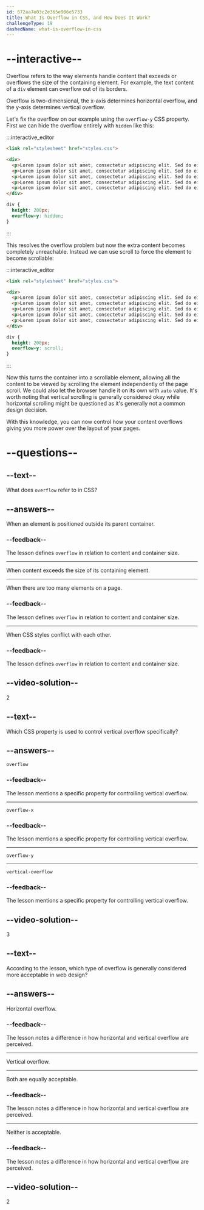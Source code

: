 ```yaml
---
id: 672aa7e03c2e365e906e5733
title: What Is Overflow in CSS, and How Does It Work?
challengeType: 19
dashedName: what-is-overflow-in-css
---
```


# --interactive--

Overflow refers to the way elements handle content that exceeds or overflows the size of the containing element. For example, the text content of a `div` element can overflow out of its borders.

Overflow is two-dimensional, the x-axis determines horizontal overflow, and the y-axis determines vertical overflow. 

Let's fix the overflow on our example using the `overflow-y` CSS property. First we can hide the overflow entirely with `hidden` like this: 

:::interactive_editor

```html
<link rel="stylesheet" href="styles.css">

<div>
  <p>Lorem ipsum dolor sit amet, consectetur adipiscing elit. Sed do eiusmod tempor incididunt ut labore et dolore magna aliqua.</p>
  <p>Lorem ipsum dolor sit amet, consectetur adipiscing elit. Sed do eiusmod tempor incididunt ut labore et dolore magna aliqua.</p>
  <p>Lorem ipsum dolor sit amet, consectetur adipiscing elit. Sed do eiusmod tempor incididunt ut labore et dolore magna aliqua.</p>
  <p>Lorem ipsum dolor sit amet, consectetur adipiscing elit. Sed do eiusmod tempor incididunt ut labore et dolore magna aliqua.</p>
  <p>Lorem ipsum dolor sit amet, consectetur adipiscing elit. Sed do eiusmod tempor incididunt ut labore et dolore magna aliqua.</p>
</div>
```

```css
div {
  height: 200px;
  overflow-y: hidden;
}
```

:::

This resolves the overflow problem but now the extra content becomes completely unreachable. Instead we can use scroll to force the element to become scrollable:

:::interactive_editor

```html
<link rel="stylesheet" href="styles.css">

<div>
  <p>Lorem ipsum dolor sit amet, consectetur adipiscing elit. Sed do eiusmod tempor incididunt ut labore et dolore magna aliqua.</p>
  <p>Lorem ipsum dolor sit amet, consectetur adipiscing elit. Sed do eiusmod tempor incididunt ut labore et dolore magna aliqua.</p>
  <p>Lorem ipsum dolor sit amet, consectetur adipiscing elit. Sed do eiusmod tempor incididunt ut labore et dolore magna aliqua.</p>
  <p>Lorem ipsum dolor sit amet, consectetur adipiscing elit. Sed do eiusmod tempor incididunt ut labore et dolore magna aliqua.</p>
  <p>Lorem ipsum dolor sit amet, consectetur adipiscing elit. Sed do eiusmod tempor incididunt ut labore et dolore magna aliqua.</p>
</div>
```
  
```css
div {
  height: 200px;
  overflow-y: scroll;
}
```

:::

Now this turns the container into a scrollable element, allowing all the content to be viewed by scrolling the element independently of the page scroll. We could also let the browser handle it on its own with `auto` value. It's worth noting that vertical scrolling is generally considered okay while horizontal scrolling might be questioned as it's generally not a common design decision.

With this knowledge, you can now control how your content overflows giving you more power over the layout of your pages.

# --questions--

## --text--

What does `overflow` refer to in CSS? 

## --answers--

When an element is positioned outside its parent container.

### --feedback--

The lesson defines `overflow` in relation to content and container size.

---

When content exceeds the size of its containing element.

---

When there are too many elements on a page.

### --feedback--

The lesson defines `overflow` in relation to content and container size.

---

When CSS styles conflict with each other.

### --feedback--

The lesson defines `overflow` in relation to content and container size.

## --video-solution--

2

## --text--

Which CSS property is used to control vertical overflow specifically?

## --answers--

`overflow`

### --feedback--

The lesson mentions a specific property for controlling vertical overflow.

---

`overflow-x`

### --feedback--

The lesson mentions a specific property for controlling vertical overflow.

---

`overflow-y`

---

`vertical-overflow`

### --feedback--

The lesson mentions a specific property for controlling vertical overflow.

## --video-solution--

3

## --text--

According to the lesson, which type of overflow is generally considered more acceptable in web design?

## --answers--

Horizontal overflow.

### --feedback--

The lesson notes a difference in how horizontal and vertical overflow are perceived.

---

Vertical overflow.

---

Both are equally acceptable.

### --feedback--

The lesson notes a difference in how horizontal and vertical overflow are perceived.

---

Neither is acceptable.

### --feedback--

The lesson notes a difference in how horizontal and vertical overflow are perceived.

## --video-solution--

2
